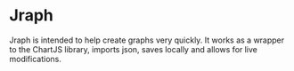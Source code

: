 Jraph
===========
Jraph is intended to help create graphs very quickly.  It works as a wrapper to the ChartJS library, imports json, saves locally and allows for live modifications.
